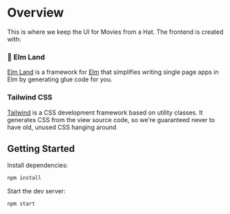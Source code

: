 # Overview

This is where we keep the UI for Movies from a Hat. The frontend is created with:

### 🌈 Elm Land

[Elm Land](https://elm.land/) is a framework for [Elm](https://elm-lang.org) that
simplifies writing single page apps in Elm by generating glue code for you.

### Tailwind CSS

[Tailwind](https://tailwindcss.com) is a CSS development framework based on 
utility classes. It generates CSS from the view source code, so we're guaranteed
never to have old, unused CSS hanging around

## Getting Started

Install dependencies:

```sh
npm install
```

Start the dev server:

```sh
npm start
```
